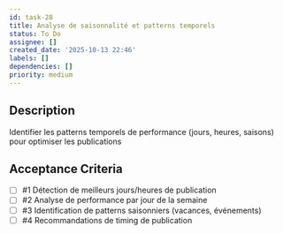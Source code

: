 ```yaml
---
id: task-28
title: Analyse de saisonnalité et patterns temporels
status: To Do
assignee: []
created_date: '2025-10-13 22:46'
labels: []
dependencies: []
priority: medium
---
```


## Description

<!-- SECTION:DESCRIPTION:BEGIN -->
Identifier les patterns temporels de performance (jours, heures, saisons) pour optimiser les publications
<!-- SECTION:DESCRIPTION:END -->

## Acceptance Criteria
<!-- AC:BEGIN -->
- [ ] #1 Détection de meilleurs jours/heures de publication
- [ ] #2 Analyse de performance par jour de la semaine
- [ ] #3 Identification de patterns saisonniers (vacances, événements)
- [ ] #4 Recommandations de timing de publication
<!-- AC:END -->

